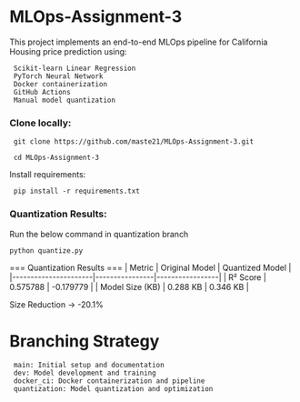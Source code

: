 # MLOps-Assignment-3

This project implements an end-to-end MLOps pipeline for California Housing price prediction using:

     Scikit-learn Linear Regression
     PyTorch Neural Network
     Docker containerization
     GitHub Actions 
     Manual model quantization

### Clone locally:

     git clone https://github.com/maste21/MLOps-Assignment-3.git

     cd MLOps-Assignment-3

 Install requirements:
   
     pip install -r requirements.txt

### Quantization Results:     
Run the below command in quantization branch

    python quantize.py

=== Quantization Results ===
| Metric               | Original Model | Quantized Model |
|----------------------|----------------|-----------------|
| R² Score            | 0.575788 | -0.179779 |
| Model Size (KB)     | 0.288 KB | 0.346 KB |

 Size Reduction ->  -20.1%               

# Branching Strategy

     main: Initial setup and documentation
     dev: Model development and training
     docker_ci: Docker containerization and pipeline
     quantization: Model quantization and optimization

